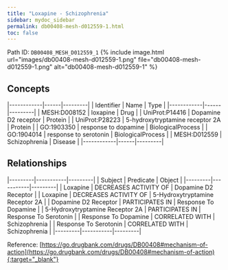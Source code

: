 ```yaml
---
title: "Loxapine - Schizophrenia"
sidebar: mydoc_sidebar
permalink: db00408-mesh-d012559-1.html
toc: false 
---
```



Path ID: `DB00408_MESH_D012559_1`
{% include image.html url="images/db00408-mesh-d012559-1.png" file="db00408-mesh-d012559-1.png" alt="db00408-mesh-d012559-1" %}

## Concepts

|------------|------|---------|
| Identifier | Name | Type    |
|------------|------|---------|
| MESH:D008152 | loxapine | Drug |
| UniProt:P14416 | Dopamine D2 receptor | Protein |
| UniProt:P28223 | 5-hydroxytryptamine receptor 2A | Protein |
| GO:1903350 | response to dopamine | BiologicalProcess |
| GO:1904014 | response to serotonin | BiologicalProcess |
| MESH:D012559 | Schizophrenia | Disease |
|------------|------|---------|

## Relationships

|---------|-----------|---------|
| Subject | Predicate | Object  |
|---------|-----------|---------|
| Loxapine | DECREASES ACTIVITY OF | Dopamine D2 Receptor |
| Loxapine | DECREASES ACTIVITY OF | 5-Hydroxytryptamine Receptor 2A |
| Dopamine D2 Receptor | PARTICIPATES IN | Response To Dopamine |
| 5-Hydroxytryptamine Receptor 2A | PARTICIPATES IN | Response To Serotonin |
| Response To Dopamine | CORRELATED WITH | Schizophrenia |
| Response To Serotonin | CORRELATED WITH | Schizophrenia |
|---------|-----------|---------|

Reference: [https://go.drugbank.com/drugs/DB00408#mechanism-of-action](https://go.drugbank.com/drugs/DB00408#mechanism-of-action){:target="_blank"}